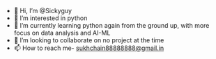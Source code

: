 - 👋 Hi, I’m @Sickyguy
- 👀 I’m interested in python
- 🌱 I’m currently learning python again from the ground up, with more focus on data analysis and AI-ML
- 💞️ I’m looking to collaborate on no project at the time
- 📫 How to reach me- sukhchain88888888@gmail.in

<!---
Sickyguy/Sickyguy is a ✨ special ✨ repository because its `README.md` (this file) appears on your GitHub profile.
You can click the Preview link to take a look at your changes.
--->
